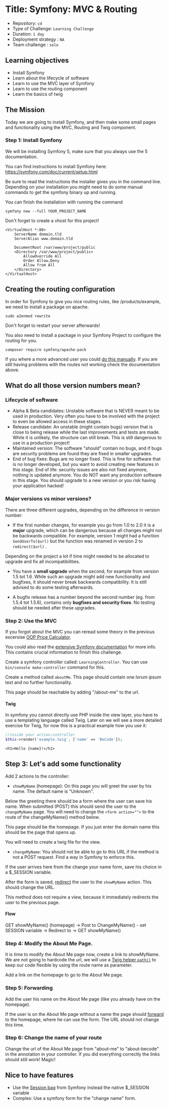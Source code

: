 # Title: Symfony: MVC & Routing

- Repository: `cd`
- Type of Challenge: `Learning Challenge`
- Duration: `1 day`
- Deployment strategy : `NA`
- Team challenge : `solo`

## Learning objectives
- Install Symfony
- Learn about the lifecycle of software
- Learn to use the MVC layer of Symfony
- Learn to use the routing component
- Learn the basics of twig

## The Mission
Today we are going to install Symfony, and then make some small pages and functionality using the MVC, Routing and Twig component.

### Step 1: Install Symfony
We will be installing Symfony 5, make sure that you always use the 5 documentation.

You can find instructions to install Symfony here:
https://symfony.com/doc/current/setup.html

Be sure to read the instructions the installer gives you in the command line. Depending on your installation you might need to do some manual commands to get the symfony binary up and running.

You can finish the installation with running the command

`symfony new --full YOUR_PROJECT_NAME`

Don't forget to create a vhost for this project!

```
<VirtualHost *:80>
    ServerName domain.tld
    ServerAlias www.domain.tld

    DocumentRoot /var/www/project/public
    <Directory /var/www/project/public>
        AllowOverride All
        Order Allow,Deny
        Allow from All
    </Directory>
</VirtualHost>
```

## Creating the routing configuration
In order for Symfony to give you nice routing rules, like /products/example, we need to install a package on apache.

`sudo a2enmod rewrite`

Don't forget to restart your server afterwards!

You also need to install a package in your Symfony Project to configure the routing for you.

`composer require symfony/apache-pack`

If you where a more advanced user you could [do this manually](https://symfony.com/doc/current/setup/web_server_configuration.html).
If you are still having problems with the routes not working check the documentation above.

## What do all those version numbers mean?

### Lifecycle of software
- Alpha & Beta candidates: Unstable software that is NEVER meant to be used in production. Very often you have to be involved with the project to even be allowed access in these stages.
- Release candidate: An unstable (might contain bugs) version that is close to being release while the last improvements and tests are made. While it is unlikely, the structure can still break. This is still dangerous to use in a production project!
- Maintained version: The software "should" contain no bugs, and if bugs are security problems are found they are fixed in smaller upgrades.
- End of bug fixes: Bugs are no longer fixed. This is fine for software that is no longer developed, but you want to avoid creating new features in this stage.
End of life: security issues are also not fixed anymore, nothing is updated anymore. You do NOT want any production software in this stage. You should upgrade to a new version or you risk having your application hacked!

### Major versions vs minor versions?
There are three different upgrades, depending on the difference in version number:

- If the first number changes, for example you go from 1.0 to 2.0 it is a **major** upgrade, which can be dangerous because all changes might not be backwards compatible.
For example, version 1 might had a function `SendUserTo($url)` but the function was renamed in version 2 to `redirect($url)` .

Depending on the project a lot if time might needed to be allocated to upgrade and fix all incompatibilities.

- You have a **small upgrade** when the second, for example from version 1.5 tot 1.6. While such an upgrade might add new functionality and bugfixes, it should never break backwards compatibility. It is still advised to do some testing afterwards. 

- A bugfix release has a number beyond the second number (eg. from 1.5.4 tot 1.5.6), contains only **bugfixes and security fixes**. No testing should be needed after these upgrades.

### Step 2: Use the MVC
If you forgot about the MVC you can reread some theory in the previous excersise [OOP Price Calculator](../../2.The-Hills/php/7.oop-pricecalculator).

You could also read the [extensive Symfony documentation](https://symfony.com/doc/current/controller.html) for more info. This contains crucial information to finish this challenge.

Create a symfony controller called: `LearningController`. You can use `bin/console make:controller` command for this. 

Create a method called `aboutMe`. This page should contain one *lorum ipsum* text and no further functionality.

This page should be reachable by adding "/about-me" to the url.

#### Twig
In symfony you cannot directly use PHP inside the view layer, you have to use a templating language called Twig.
Later on we will see a more detailed exercise for Twig, for now this is a practical example how you use it:

```php
//inside your action:controller
$this->render('example.twig', ['name' => 'BeCode']);
```

```twig
<h1>Hello {name}!</h1>
```

## Step 3: Let's add some functionality
Add 2 actions to the controller:

- `showMyName` (homepage): On this page you will greet the user by his name. The default name is "Unknown".

Below the greeting there should be a form where the user can save his name. When submitted (POST) this should send the user to the `changeMyName` page. You will need to change the `<form action="">` to the route of the changeMyName() method below.

This page should be the homepage. If you just enter the domain name this should be the page that opens up.

You will need to create a twig file for the view.

- `changeMyName`: 
You should not be able to go to this URL if the method is not a POST request. Find a way in Symfony to enforce this.

If the user arrives here from the change your name form, save his choice in a $_SESSION variable.

After the form is saved, [redirect](https://symfony.com/doc/current/controller.html#redirecting) the user to the `showMyName` action. This should change the URL.

This method does not require a view, because it immediately redirects the user to the previous page.

#### Flow
GET showMyName() (homepage) -> Post to ChangeMyName() - set SESSION variable -> Redirect to -> GET showMyName()

### Step 4: Modify the About Me Page.
It is time to modify the About Me page now, create a link to showMyName. We are not going to hardcode the url, we will use a [Twig helper `path()`](https://symfony.com/doc/current/reference/twig_reference.html#path) to keep our code flexible by using the route name as parameter.

Add a link on the homepage to go to the About Me page.

### Step 5: Forwarding
Add the user his name on the About Me page (like you already have on the homepage).

If the user is on the About Me page without a name the page should [forward](https://symfony.com/doc/current/controller/forwarding.html) to the homepage, where he can use the form. The URL should not change this time.

### Step 6: Change the name of your route
Change the url of the About Me page from "about-me" to "about-becode" in the annotation in your controller. If you did everything correctly the links should still work! Magic!

## Nice to have features
- Use the [Session bag](https://symfony.com/doc/current/components/http_foundation/sessions.html) from Symfony instead the native $_SESSION variable
- Complex: Use a symfony form for the "change name" form.